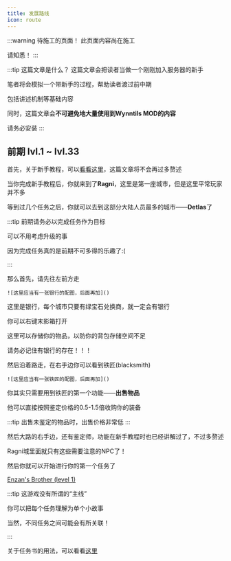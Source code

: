 ```yaml
---
title: 发展路线
icon: route
---
```

:::warning 待施工的页面！
此页面内容尚在施工

请知悉！
:::

:::tip 这篇文章是什么？
这篇文章会把读者当做一个刚刚加入服务器的新手

笔者将会模拟一个带新手的过程，帮助读者渡过前中期

包括讲述机制等基础内容

同时，这篇文章会**不可避免地大量使用到Wynntils MOD的内容**

请务必安装
:::

## 前期 lvl.1 ~ lvl.33

首先，关于新手教程，可以[看看这里](/WynncraftCNguide/quests/lvl1-10/level%201%20-%20King's%20Recruit.html)，这篇文章将不会再过多赘述

当你完成新手教程后，你就来到了**Ragni**，这里是第一座城市，但是这里平常玩家并不多

等到过几个任务之后，你就可以去到这部分大陆人员最多的城市——**Detlas**了

:::tip
前期请务必以完成任务作为目标

可以不用考虑升级的事

因为完成任务真的是前期不可多得的乐趣了:(

:::

那么首先，请先往左前方走

`![这里应当有一张银行的配图，后面再加]()`

这里是银行，每个城市只要有绿宝石兑换商，就一定会有银行

你可以右键末影箱打开

这里可以存储你的物品，以防你的背包存储空间不足

请务必记住有银行的存在！！！

然后沿着路走，在右手边你可以看到铁匠(blacksmith)

`![这里应当有一张铁匠的配图，后面再加]()`

你其实只需要用到铁匠的第一个功能——**出售物品**

他可以直接按照鉴定价格的0.5-1.5倍收购你的装备

:::tip
出售未鉴定的物品时，出售价格非常低
:::

然后大路的右手边，还有鉴定师，功能在新手教程时也已经讲解过了，不过多赘述

Ragni城里面就只有这些需要注意的NPC了！

然后你就可以开始进行你的第一个任务了

[Enzan's Brother (level 1)](/WynncraftCNguide/quests/lvl1-10/level%201%20-%20ZEnzan's%20Brother.html)

:::tip
这游戏没有所谓的“主线”

你可以把每个任务理解为单个小故事

当然，不同任务之间可能会有所关联！


:::

关于任务书的用法，可以看看[这里](/WynncraftCNguide/guide/basesystem/questbook.html)



